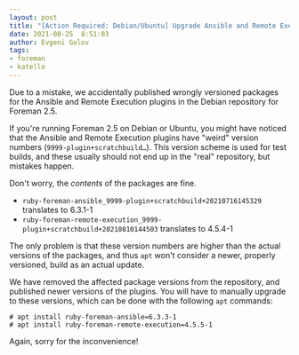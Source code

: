 ```yaml
---
layout: post
title: "[Action Required: Debian/Ubuntu] Upgrade Ansible and Remote Execution plugins on 2.5"
date: 2021-08-25  8:51:03
author: Evgeni Golov
tags:
- foreman
- katello
---
```


Due to a mistake, we accidentally published wrongly versioned packages for the Ansible and Remote Execution plugins in the Debian repository for Foreman 2.5.

<!--more-->

If you're running Foreman 2.5 on Debian or Ubuntu, you might have noticed that the Ansible and Remote Execution plugins have "weird" version numbers (`9999-plugin+scratchbuild…`).
This version scheme is used for test builds, and these usually should not end up in the "real" repository, but mistakes happen.

Don't worry, the *contents* of the packages are fine.

* `ruby-foreman-ansible_9999-plugin+scratchbuild+20210716145329` translates to 6.3.1-1
* `ruby-foreman-remote-execution_9999-plugin+scratchbuild+20210810144503` translates to 4.5.4-1

The only problem is that these version numbers are higher than the actual versions of the packages, and thus `apt` won't consider a newer, properly versioned, build as an actual update.

We have removed the affected package versions from the repository, and published newer versions of the plugins. You will have to manually upgrade to these versions, which can be done with the following `apt` commands:

```console
# apt install ruby-foreman-ansible=6.3.3-1
# apt install ruby-foreman-remote-execution=4.5.5-1
```

Again, sorry for the inconvenience!
